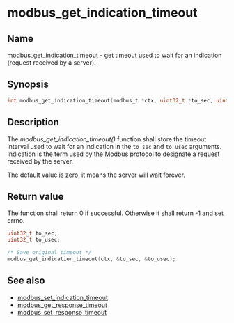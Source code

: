 # modbus_get_indication_timeout

## Name

modbus_get_indication_timeout - get timeout used to wait for an indication (request received by a server).

## Synopsis

```c
int modbus_get_indication_timeout(modbus_t *ctx, uint32_t *to_sec, uint32_t *to_usec);
```

## Description

The *modbus_get_indication_timeout()* function shall store the timeout interval
used to wait for an indication in the `to_sec` and `to_usec` arguments.
Indication is the term used by the Modbus protocol to designate a request
received by the server.

The default value is zero, it means the server will wait forever.

## Return value

The function shall return 0 if successful. Otherwise it shall return -1 and set
errno.

```c
uint32_t to_sec;
uint32_t to_usec;

/* Save original timeout */
modbus_get_indication_timeout(ctx, &to_sec, &to_usec);
```

## See also

- [modbus_set_indication_timeout](modbus_set_indication_timeout.md)
- [modbus_get_response_timeout](modbus_get_response_timeout.md)
- [modbus_set_response_timeout](modbus_set_response_timeout.md)
